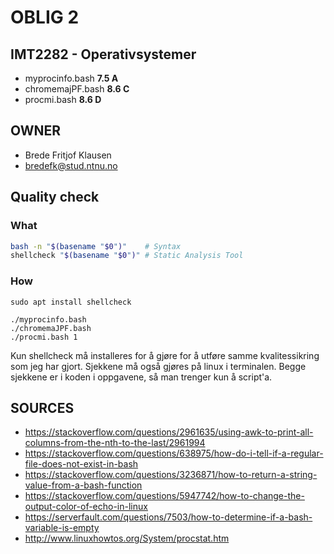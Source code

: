 # OBLIG 2 #
## IMT2282 - Operativsystemer ##
- myprocinfo.bash  **7.5 A**
- chromemajPF.bash **8.6 C**
- procmi.bash      **8.6 D**

## OWNER ##
- Brede Fritjof Klausen
- bredefk@stud.ntnu.no

## Quality check ##
### What ###
```bash
bash -n "$(basename "$0")"    # Syntax
shellcheck "$(basename "$0")" # Static Analysis Tool
```
### How ###
```
sudo apt install shellcheck

./myprocinfo.bash
./chromemaJPF.bash
./procmi.bash 1
```
Kun shellcheck må installeres for å gjøre for å utføre samme kvalitessikring som jeg har gjort.
Sjekkene må også gjøres på linux i terminalen. Begge sjekkene er i koden i oppgavene, så man trenger kun å script'a.

## SOURCES ##
- https://stackoverflow.com/questions/2961635/using-awk-to-print-all-columns-from-the-nth-to-the-last/2961994
- https://stackoverflow.com/questions/638975/how-do-i-tell-if-a-regular-file-does-not-exist-in-bash
- https://stackoverflow.com/questions/3236871/how-to-return-a-string-value-from-a-bash-function
- https://stackoverflow.com/questions/5947742/how-to-change-the-output-color-of-echo-in-linux
- https://serverfault.com/questions/7503/how-to-determine-if-a-bash-variable-is-empty
- http://www.linuxhowtos.org/System/procstat.htm
